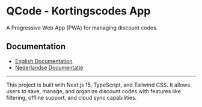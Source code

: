 # QCode - Kortingscodes App

A Progressive Web App (PWA) for managing discount codes.

## Documentation

- [English Documentation](README.EN.md)
- [Nederlandse Documentatie](README.NL.md)

---

This project is built with Next.js 15, TypeScript, and Tailwind CSS. It allows users to save, manage, and organize discount codes with features like filtering, offline support, and cloud sync capabilities.
